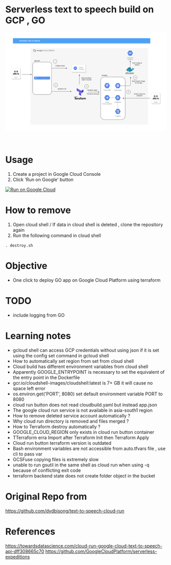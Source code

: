 # Serverless text to speech build on GCP , GO


![Alt text](/img/2.png?raw=true "Title")

<br>

# Usage

1. Create a project in Google Cloud Console
2. Click 'Run on Google' button


[![Run on Google
Cloud](https://deploy.cloud.run/button.svg)](https://deploy.cloud.run/?git_repo=https://github.com/mdnurakmal/text-to-speech-cloud-run.git)


# How to remove
1. Open cloud shell / If data in cloud shell is deleted , clone the repository again
2. Run the following command in cloud shell

```shell
. destroy.sh
```

# Objective
- One click to deploy GO app on Google Cloud Platform using terraform

# TODO
- include logging from GO 


# Learning notes
- gcloud shell can access GCP credentials without using json if it is set using the config set command in gcloud shell
- How to automatically set region from set from cloud shell
- Cloud build has different environment variables from cloud shell
- Apparently GOOGLE_ENTRYPOINT is necessary to set the equivalent of the entry point in the Dockerfile 
- gcr.io/cloudshell-images/cloudshell:latest is 7+ GB it will cause no space left error
- os.environ.get('PORT', 8080) set default environment variable PORT to 8080
- cloud run button does not read cloudbuild.yaml but instead app.json
- The google cloud run service is not available in asia-south1 region
- How to remove deleted service account automatically ?
- Why cloud run directory is removed and files merged ?
- How to Terraform destroy automatically ?
- GOOGLE_CLOUD_REGION only exists in cloud run button container
- TTerraform erra Import after Terraform Init then Terraform Apply
- Cloud run button terraform version is outdated
- Bash environment variables are not accessible from auto.tfvars file , use cli to pass var 
- GCSFuse copying files is extremely slow
- unable to run gsutil in the same shell as cloud run when using -q because of conflicting exit code
- terraform backend state does not create folder object in the bucket


# Original Repo from
https://github.com/dvdbisong/text-to-speech-cloud-run

# References
https://towardsdatascience.com/cloud-run-google-cloud-text-to-speech-api-dff308665c70
https://github.com/GoogleCloudPlatform/serverless-expeditions
 